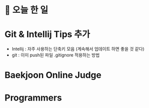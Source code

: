 # :thought_balloon: __오늘 한 일__

# __Git & Intellij Tips 추가__
* Intellij : 자주 사용하는 단축키 모음 (계속해서 업데이트 하면 좋을 것 같다)
* git : 이미 push된 파일 .gitignore 적용하는 방법

# __Baekjoon Online Judge__

# __Programmers__
